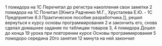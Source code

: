 1 помидора на 1С
	Перечитал до регистра накопления свои заметки
2 помидора на 1С
	Почитал [[Книга Радченко М.Г., Хрусталева Е.Ю. - 1С Предприятие 8.3 Практическое пособие разработчика.]], решил вернуться к курсу основы программирования 2 и закончить его, снова сделал домашнее задание по таблицам товаров
3, 4 помидора
	Дошел до конца 19 урока при повторении курсе Основы программирования
5 помодоро
	середина 20го занятия
12 минута на ней закончил